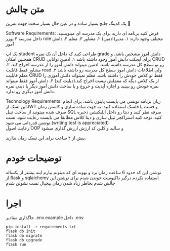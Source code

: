 # متن چالش 

یک کدینگ چلنج بسیار ساده و در عین حال بسیار سخت جهت تمرین 🙂

Software Requirements:
فرض کنید برنامه ای دارید برای یک مدرسه ای مینویسید. داخل مدرسه ۴ یوزر role مختلف وجود داره:
۱. مدیر(ادمین)
۲. مشاور
۳. معلم
۴. دانش آموز

یک اپ student طراحی کنید که داخل آن یک نمره grade دانش اموز مشخص باشد. و همچنین امکان CRUD برای آبجکت دانش آموز وجود داشته باشد
۱. ادمین توانایی CRUD رو تو سطح کل مدرسه داشته باشد.  ادمین میتواند دانش آموز را از مدرسه اخراج کند.
۲. مشاور فقط قابلیت read ولی اطلاعات دانش اموز سطح کل مدرسه رو داشته باشد
۳. معلم قابلیت CRUD فقط تو کلاس خودش را داشته باشد. معلم نمیتواند دانش آموزی را از یک کلاس دیگه که معملش نیست اخراج کند.(دیلیت کند)
۴. دانش آموز فقط میتواند نمره خودش رو ببینید و اجازه آپدیت و خروج و یا ساخت دانش آموز دیگر یا دیدن نمره دانش آموز دیگری رو ندارد.


Technology Requirements:
زبان برنامه نویسی می بایست پایتون باشد.
برای انجام این تسک ازJWT و فست یا فلسک  استفاده کنید.
به جهت ساده سازی و کاستن زمان صرف شده میتونید از ساخت تیبل SQL صرفه نظر کنید و دیتا رو داخل اپلیکیشن ذخیره کنید. توجه کنید استراکچر تیبل سازی و دیتا کلاس مطابقا می بایست رعایت شود.
تست نوشتن قدردانی می شود.(writing test is appreciated)  
رعایت اصول OOP و سالید و کلین کد ارزش ارزش گذاری میشود

بیش از ۴ ساعت برای این تسک زمان نذارید.

# توضیحات خودم
نوشتن این کد حدود 6 ساعت زمان برد و بهونه ای که میتونم بیارم اینه بیشتر از یکساله از flask و sqlalchemy استفاده نکردم درگیر داکیومنت خوندن شدم برای نوشتن این چالش شدم بخاطر زیاد شدن زمان بیخیال تست نشوتن شدم

# اجرا
جاگذاری مقادیر .env.example داخل .env

```commandline
pip install -r requirements.txt
flask db init
flask db migrate
flask db upgrade
flask run
```